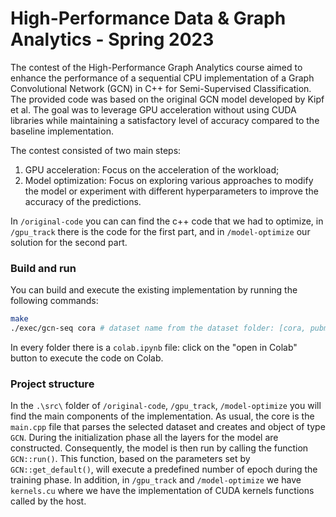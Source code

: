 # High-Performance Data & Graph Analytics - Spring 2023

The contest of the High-Performance Graph Analytics course aimed to enhance the performance of a sequential CPU implementation of a Graph Convolutional Network (GCN) in C++ for Semi-Supervised Classification. The provided code was based on the original GCN model developed by Kipf et al. The goal was to leverage GPU acceleration without using CUDA libraries while maintaining a satisfactory level of accuracy compared to the baseline implementation.

The contest consisted of two main steps:
1. GPU acceleration: Focus on the acceleration of the workload;
2. Model optimization: Focus on exploring various approaches to modify the model or experiment with different hyperparameters to improve the accuracy of the predictions.

In `/original-code` you can can find the c++ code that we had to optimize, in `/gpu_track` there is the code for the first part, and in `/model-optimize` our solution for the second part.

### Build and run
You can build and execute the existing implementation by running the following commands:

```sh
make
./exec/gcn-seq cora # dataset name from the dataset folder: [cora, pubmed, citeseer, reddit]
```

In every folder there is a `colab.ipynb` file: click on the "open in Colab" button to execute the code on Colab.

###  Project structure
In the `.\src\` folder of `/original-code`, `/gpu_track`, `/model-optimize` you will find the main components of the implementation.
As usual, the core is the `main.cpp` file that parses the selected dataset and creates and object of type `GCN`.
During the initialization phase all the layers for the model are constructed. 
Consequently, the model is then run by calling the function `GCN::run()`.
This function, based on the parameters set by `GCN::get_default()`, will execute a predefined number of epoch during the training phase.
In addition, in `/gpu_track` and `/model-optimize` we have `kernels.cu` where we have the implementation of CUDA kernels functions called by the host.

